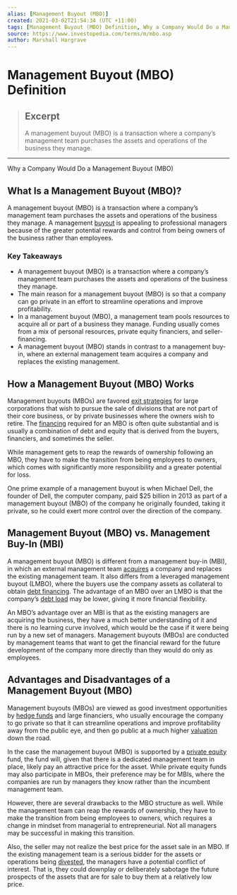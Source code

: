 ```yaml
---
alias: [Management Buyout (MBO)]
created: 2021-03-02T21:54:34 (UTC +11:00)
tags: [Management Buyout (MBO) Definition, Why a Company Would Do a Management Buyout (MBO)]
source: https://www.investopedia.com/terms/m/mbo.asp
author: Marshall Hargrave
---
```


# Management Buyout (MBO) Definition

> ## Excerpt
> A management buyout (MBO) is a transaction where a company’s management team purchases the assets and operations of the business they manage.

---

Why a Company Would Do a Management Buyout (MBO)
## What Is a Management Buyout (MBO)?

A management buyout (MBO) is a transaction where a company’s management team purchases the assets and operations of the business they manage. A management [buyout](https://www.investopedia.com/terms/b/buyout.asp) is appealing to professional managers because of the greater potential rewards and control from being owners of the business rather than employees.

### Key Takeaways

-   A management buyout (MBO) is a transaction where a company’s management team purchases the assets and operations of the business they manage.
-   The main reason for a management buyout (MBO) is so that a company can go private in an effort to streamline operations and improve profitability.
-   In a management buyout (MBO), a management team pools resources to acquire all or part of a business they manage. Funding usually comes from a mix of personal resources, private equity financiers, and seller-financing.
-   A management buyout (MBO) stands in contrast to a management buy-in, where an external management team acquires a company and replaces the existing management.

## How a Management Buyout (MBO) Works

Management buyouts (MBOs) are favored [exit strategies](https://www.investopedia.com/terms/e/exitstrategy.asp) for large corporations that wish to pursue the sale of divisions that are not part of their core business, or by private businesses where the owners wish to retire. The [financing](https://www.investopedia.com/terms/f/financing.asp) required for an MBO is often quite substantial and is usually a combination of debt and equity that is derived from the buyers, financiers, and sometimes the seller.

While management gets to reap the rewards of ownership following an MBO, they have to make the transition from being employees to owners, which comes with significantly more responsibility and a greater potential for loss.

One prime example of a management buyout is when Michael Dell, the founder of Dell, the computer company, paid $25 billion in 2013 as part of a management buyout (MBO) of the company he originally founded, taking it private, so he could exert more control over the direction of the company.

## Management Buyout (MBO) vs. Management Buy-In (MBI)

A management buyout (MBO) is different from a management buy-in (MBI), in which an external management team [acquires](https://www.investopedia.com/terms/a/acquisition.asp) a company and replaces the existing management team. It also differs from a leveraged management buyout (LMBO), where the buyers use the company assets as collateral to obtain [debt financing](https://www.investopedia.com/terms/d/debtfinancing.asp). The advantage of an MBO over an LMBO is that the company’s [debt load](https://www.investopedia.com/terms/d/debt-load.asp) may be lower, giving it more financial flexibility.

An MBO’s advantage over an MBI is that as the existing managers are acquiring the business, they have a much better understanding of it and there is no learning curve involved, which would be the case if it were being run by a new set of managers. Management buyouts (MBOs) are conducted by management teams that want to get the financial reward for the future development of the company more directly than they would do only as employees.

## Advantages and Disadvantages of a Management Buyout (MBO)

Management buyouts (MBOs) are viewed as good investment opportunities by [hedge funds](https://www.investopedia.com/terms/h/hedgefund.asp) and large financiers, who usually encourage the company to go private so that it can streamline operations and improve profitability away from the public eye, and then go public at a much higher [valuation](https://www.investopedia.com/terms/v/valuation.asp) down the road.

In the case the management buyout (MBO) is supported by a [private equity](https://www.investopedia.com/terms/p/privateequity.asp) fund, the fund will, given that there is a dedicated management team in place, likely pay an attractive price for the asset. While private equity funds may also participate in MBOs, their preference may be for MBIs, where the companies are run by managers they know rather than the incumbent management team.

However, there are several drawbacks to the MBO structure as well. While the management team can reap the rewards of ownership, they have to make the transition from being employees to owners, which requires a change in mindset from managerial to entrepreneurial. Not all managers may be successful in making this transition.

Also, the seller may not realize the best price for the asset sale in an MBO. If the existing management team is a serious bidder for the assets or operations being [divested](https://www.investopedia.com/terms/d/divestment.asp), the managers have a potential conflict of interest. That is, they could downplay or deliberately sabotage the future prospects of the assets that are for sale to buy them at a relatively low price.
